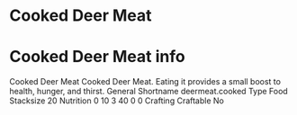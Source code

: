 # Cooked Deer Meat


# Cooked Deer Meat info

Cooked Deer Meat
Cooked Deer Meat. Eating it provides a small boost to health, hunger, and thirst.
General
Shortname
deermeat.cooked
Type
Food
Stacksize
20
Nutrition
 0
 10
 3
 40
 0
 0
Crafting
Craftable
No
